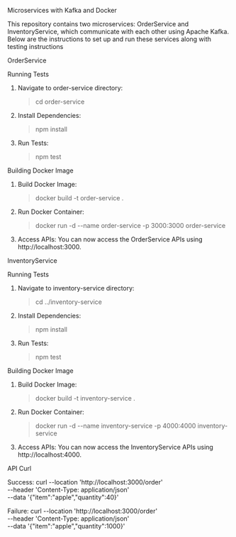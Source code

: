 Microservices with Kafka and Docker

This repository contains two microservices: OrderService and InventoryService, which communicate with each other using Apache Kafka. Below are the instructions to set up and run these services along with testing instructions



OrderService

Running Tests
1. Navigate to order-service directory:
    > cd order-service
2. Install Dependencies:
    > npm install
3. Run Tests:
    > npm test

Building Docker Image
1. Build Docker Image:
    > docker build -t order-service .
2. Run Docker Container:
    > docker run -d --name order-service -p 3000:3000 order-service
3. Access APIs:
    You can now access the OrderService APIs using http://localhost:3000.


InventoryService

Running Tests
1. Navigate to inventory-service directory:
    > cd ../inventory-service
2. Install Dependencies:
    > npm install
3. Run Tests:
    > npm test
 
Building Docker Image
1. Build Docker Image:
    > docker build -t inventory-service .
2. Run Docker Container:
    > docker run -d --name inventory-service -p 4000:4000 inventory-service
3. Access APIs:
    You can now access the InventoryService APIs using http://localhost:4000.



API Curl

Success:
curl --location 'http://localhost:3000/order' \
--header 'Content-Type: application/json' \
--data '{"item":"apple","quantity":40}'

Failure:
curl --location 'http://localhost:3000/order' \
--header 'Content-Type: application/json' \
--data '{"item":"apple","quantity":1000}'